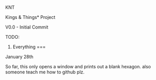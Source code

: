 KNT

Kings & Things* Project

V0.0 		- Initial Commit


TODO:
1. Everything
===


January 28th

So far, this only opens a window and prints out a blank hexagon.
also someone teach me how to github plz.
